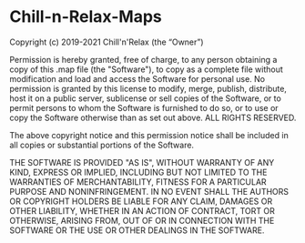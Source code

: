 # Chill-n-Relax-Maps

Copyright (c) 2019-2021 Chill'n'Relax (the “Owner”)

Permission is hereby granted, free of charge, to any person obtaining a copy of this .map file (the "Software"), to copy as a complete file without modification and load and access the Software for personal use. No permission is granted by this license to modify, merge, publish, distribute, host it on a public server, sublicense or sell copies of the Software, or to permit persons to whom the Software is furnished to do so, or to use or copy the Software otherwise than as set out above. ALL RIGHTS RESERVED.

The above copyright notice and this permission notice shall be included in all copies or substantial portions of the Software.

THE SOFTWARE IS PROVIDED "AS IS", WITHOUT WARRANTY OF ANY KIND, EXPRESS OR IMPLIED, INCLUDING BUT NOT LIMITED TO THE WARRANTIES OF MERCHANTABILITY, FITNESS FOR A PARTICULAR PURPOSE AND NONINFRINGEMENT. IN NO EVENT SHALL THE AUTHORS OR COPYRIGHT HOLDERS BE LIABLE FOR ANY CLAIM, DAMAGES OR OTHER LIABILITY, WHETHER IN AN ACTION OF CONTRACT, TORT OR OTHERWISE, ARISING FROM, OUT OF OR IN CONNECTION WITH THE SOFTWARE OR THE USE OR OTHER DEALINGS IN THE SOFTWARE.
